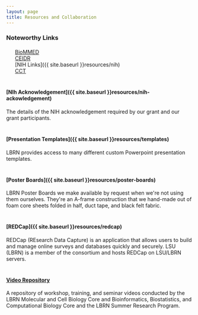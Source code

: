 ```yaml
---
layout: page
title: Resources and Collaboration
---
```


<style>
	h3 { margin-bottom: 20px }
	ul { list-style: none; margin-bottom: 40px; }
	p { margin-bottom: 40px }
</style>

### Noteworthy Links

- [BioMMED](http://www1.vetmed.lsu.edu/BioMMED/index.html)
- [CEIDR](http://cobre.ceidr.lsu.edu/)
- [NIH Links]({{ site.baseurl }}resources/nih)
- [CCT](https://www.cct.lsu.edu/)


#### [NIh Acknowledgement]({{ site.baseurl }}resources/nih-ackowledgement)

The details of the NIH acknowledgement required by our grant and our grant participants.

#### [Presentation Templates]({{ site.baseurl }}resources/templates)

LBRN provides access to many different custom Powerpoint presentation templates.

#### [Poster Boards]({{ site.baseurl }}resources/poster-boards)

LBRN Poster Boards we make available by request when we're not using them ourselves. They're an A-frame construction that we hand-made out of foam core sheets folded in half, duct tape, and black felt fabric.

#### [REDCap]({{ site.baseurl }}resources/redcap)

REDCap (REsearch Data Capture) is an application that allows users to build and manage online surveys and databases quickly and securely. LSU (LBRN) is a member of the consortium and hosts REDCap on LSU/LBRN servers.

#### [Video Repository](https://www.youtube.com/user/LBRNINBRE/videos)

A repository of workshop, training, and seminar videos conducted by the LBRN Molecular and Cell Biology Core and Bioinformatics, Biostatistics, and Computational Biology Core and the LBRN Summer Research Program.
